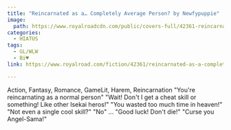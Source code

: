 ```yaml
---
title: "Reincarnated as a… Completely Average Person? by Newfypuppie"
image:
  path: https://www.royalroadcdn.com/public/covers-full/42361-reincarnated-as-a-completely-average-person.jpg
categories:
  - HIATUS
tags:
  - GL/WLW
  - Bi♥
link: https://www.royalroad.com/fiction/42361/reincarnated-as-a-completely-average-person

---
```

Action, Fantasy, Romance, GameLit, Harem, Reincarnation
"You're reincarnating as a normal person"
"Wait! Don't I get a cheat skill or something! Like other Isekai heros!"
"You wasted too much time in heaven!"
"Not even a single cool skill?"
"No"
...
"Good luck! Don't die!"
"Curse you Angel-Sama!"
